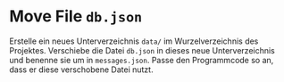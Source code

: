 # Move File `db.json`

Erstelle ein neues Unterverzeichnis `data/` im Wurzelverzeichnis des Projektes.
Verschiebe die Datei `db.json` in dieses neue Unterverzeichnis und benenne sie um in `messages.json`.
Passe den Programmcode so an, dass er diese verschobene Datei nutzt.
